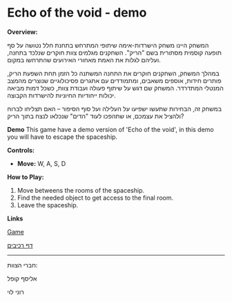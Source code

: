 # Echo of the void - demo

**Overview:** 

המשחק היינו משחק הישרדות-אימה שיתופי המתרחש בתחנת חלל נטושה על סף תופעה קוסמית מסתורית בשם "הריק". השחקנים מגלמים צוות חוקרים שנלכד בתחנה, ועליהם לגלות את האמת מאחורי האירועים שהתרחשו במקום.

במהלך המשחק, השחקנים חוקרים את התחנה המשתנה כל הזמן תחת השפעת הריק, פותרים חידות, אוספים משאבים, ומתמודדים עם אתגרים פסיכולוגיים שנוצרים מהמצב המנטלי המתדרדר. המשחק שם דגש על שיתוף פעולה ועבודת צוות, כשכל דמות מביאה יכולות ייחודיות החיוניות להישרדות הקבוצה.

במשחק זה, הבחירות שתעשו ישפיעו על העלילה ועל סוף הסיפור – האם תצליחו לברוח ולהציל את עצמכם, או שתהפכו לעוד "הדים" שנכלאו לנצח בתוך הריק?

**Demo**
This game have a demo version of 'Echo of the void', in this demo you will have to escape the spaceship.


**Controls:**  
- **Move:** W, A, S, D

**How to Play:**  
1. Move betweens the rooms of the spaceship.
2. Find the needed object to get access to the final room.
3. Leave the spaceship.

**Links**

[Game](https://elyasafko.itch.io/echo-of-the-void-demo)


[דף רכיבים](https://github.com/Make-a-game-R-and-E/Echo-of-the-void-demo/blob/master/formal-elements.md)

---

חברי הצוות:

אליסף קופל

רוני לוי

